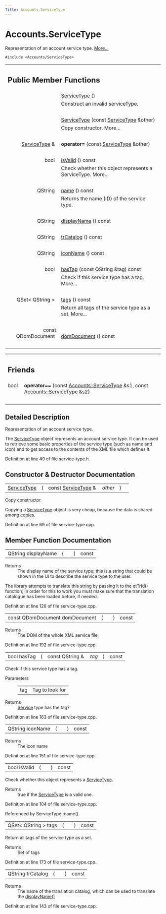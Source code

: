 ```yaml
---
Title: Accounts.ServiceType
---
```


# Accounts.ServiceType

<p>Representation of an account service type.  
<a href="Accounts.ServiceType.md#details">More...</a></p>
<p><code>#include &lt;Accounts/ServiceType&gt;</code></p>
<table class="memberdecls">
<tr class="heading"><td colspan="2"><h2 class="groupheader">
Public Member Functions</h2></td></tr>
<tr class="memitem:a27a10810bcc047da5031725f77b398eb"><td class="memItemLeft" align="right" valign="top">
&#160;</td><td class="memItemRight" valign="bottom"><a class="el" href="Accounts.ServiceType.md#a27a10810bcc047da5031725f77b398eb">ServiceType</a> ()</td></tr>
<tr class="memdesc:a27a10810bcc047da5031725f77b398eb"><td class="mdescLeft">&#160;</td><td class="mdescRight">Construct an invalid serviceType. <br /></td></tr>
<tr class="separator:a27a10810bcc047da5031725f77b398eb"><td class="memSeparator" colspan="2">&#160;</td></tr>
<tr class="memitem:aae690d056ba06a78378f8adc8f95cddd"><td class="memItemLeft" align="right" valign="top">&#160;</td><td class="memItemRight" valign="bottom"><a class="el" href="Accounts.ServiceType.md#aae690d056ba06a78378f8adc8f95cddd">ServiceType</a> (const <a class="el" href="Accounts.ServiceType.md">ServiceType</a> &amp;other)</td></tr>
<tr class="memdesc:aae690d056ba06a78378f8adc8f95cddd"><td class="mdescLeft">&#160;</td><td class="mdescRight">Copy constructor.  More...<br /></td></tr>
<tr class="separator:aae690d056ba06a78378f8adc8f95cddd"><td class="memSeparator" colspan="2">&#160;</td></tr>
<tr class="memitem:a30dad6b9e5736036988f2918408878bf"><td class="memItemLeft" align="right" valign="top">
<a class="el" href="Accounts.ServiceType.md">ServiceType</a> &amp;&#160;</td><td class="memItemRight" valign="bottom"><b>operator=</b> (const <a class="el" href="Accounts.ServiceType.md">ServiceType</a> &amp;other)</td></tr>
<tr class="separator:a30dad6b9e5736036988f2918408878bf"><td class="memSeparator" colspan="2">&#160;</td></tr>
<tr class="memitem:aac1b70a2ed67ead038c4d3f5ac4d8a81"><td class="memItemLeft" align="right" valign="top">bool&#160;</td><td class="memItemRight" valign="bottom"><a class="el" href="Accounts.ServiceType.md#aac1b70a2ed67ead038c4d3f5ac4d8a81">isValid</a> () const </td></tr>
<tr class="memdesc:aac1b70a2ed67ead038c4d3f5ac4d8a81"><td class="mdescLeft">&#160;</td><td class="mdescRight">Check whether this object represents a ServiceType.  More...<br /></td></tr>
<tr class="separator:aac1b70a2ed67ead038c4d3f5ac4d8a81"><td class="memSeparator" colspan="2">&#160;</td></tr>
<tr class="memitem:a2b0a198f837184bf6fff555cee3ce770"><td class="memItemLeft" align="right" valign="top">
QString&#160;</td><td class="memItemRight" valign="bottom"><a class="el" href="Accounts.ServiceType.md#a2b0a198f837184bf6fff555cee3ce770">name</a> () const </td></tr>
<tr class="memdesc:a2b0a198f837184bf6fff555cee3ce770"><td class="mdescLeft">&#160;</td><td class="mdescRight">Returns the name (ID) of the service type. <br /></td></tr>
<tr class="separator:a2b0a198f837184bf6fff555cee3ce770"><td class="memSeparator" colspan="2">&#160;</td></tr>
<tr class="memitem:a9def71dea12661002bb3a63b3b91d08d"><td class="memItemLeft" align="right" valign="top">QString&#160;</td><td class="memItemRight" valign="bottom"><a class="el" href="Accounts.ServiceType.md#a9def71dea12661002bb3a63b3b91d08d">displayName</a> () const </td></tr>
<tr class="separator:a9def71dea12661002bb3a63b3b91d08d"><td class="memSeparator" colspan="2">&#160;</td></tr>
<tr class="memitem:a6c73afd4753195ea4eee794c95a770dd"><td class="memItemLeft" align="right" valign="top">QString&#160;</td><td class="memItemRight" valign="bottom"><a class="el" href="Accounts.ServiceType.md#a6c73afd4753195ea4eee794c95a770dd">trCatalog</a> () const </td></tr>
<tr class="separator:a6c73afd4753195ea4eee794c95a770dd"><td class="memSeparator" colspan="2">&#160;</td></tr>
<tr class="memitem:a038b22680aca535f9972908fe2f1f6a1"><td class="memItemLeft" align="right" valign="top">QString&#160;</td><td class="memItemRight" valign="bottom"><a class="el" href="Accounts.ServiceType.md#a038b22680aca535f9972908fe2f1f6a1">iconName</a> () const </td></tr>
<tr class="separator:a038b22680aca535f9972908fe2f1f6a1"><td class="memSeparator" colspan="2">&#160;</td></tr>
<tr class="memitem:ab9544628f8c8af163b13eb6b47a3aead"><td class="memItemLeft" align="right" valign="top">bool&#160;</td><td class="memItemRight" valign="bottom"><a class="el" href="Accounts.ServiceType.md#ab9544628f8c8af163b13eb6b47a3aead">hasTag</a> (const QString &amp;tag) const </td></tr>
<tr class="memdesc:ab9544628f8c8af163b13eb6b47a3aead"><td class="mdescLeft">&#160;</td><td class="mdescRight">Check if this service type has a tag.  More...<br /></td></tr>
<tr class="separator:ab9544628f8c8af163b13eb6b47a3aead"><td class="memSeparator" colspan="2">&#160;</td></tr>
<tr class="memitem:a4bfac5a5814d94c97ae61695f09e95ee"><td class="memItemLeft" align="right" valign="top">QSet&lt; QString &gt;&#160;</td><td class="memItemRight" valign="bottom"><a class="el" href="Accounts.ServiceType.md#a4bfac5a5814d94c97ae61695f09e95ee">tags</a> () const </td></tr>
<tr class="memdesc:a4bfac5a5814d94c97ae61695f09e95ee"><td class="mdescLeft">&#160;</td><td class="mdescRight">Return all tags of the service type as a set.  More...<br /></td></tr>
<tr class="separator:a4bfac5a5814d94c97ae61695f09e95ee"><td class="memSeparator" colspan="2">&#160;</td></tr>
<tr class="memitem:a305fe3a04c76c8069c3465621a7967cc"><td class="memItemLeft" align="right" valign="top">const QDomDocument&#160;</td><td class="memItemRight" valign="bottom"><a class="el" href="Accounts.ServiceType.md#a305fe3a04c76c8069c3465621a7967cc">domDocument</a> () const </td></tr>
<tr class="separator:a305fe3a04c76c8069c3465621a7967cc"><td class="memSeparator" colspan="2">&#160;</td></tr>
</table><table class="memberdecls">
<tr class="heading"><td colspan="2"><h2 class="groupheader">
Friends</h2></td></tr>
<tr class="memitem:ac57edddf8f98ba20c3620becc8f8f6e5"><td class="memItemLeft" align="right" valign="top">
bool&#160;</td><td class="memItemRight" valign="bottom"><b>operator==</b> (const <a class="el" href="Accounts.ServiceType.md">Accounts::ServiceType</a> &amp;s1, const <a class="el" href="Accounts.ServiceType.md">Accounts::ServiceType</a> &amp;s2)</td></tr>
<tr class="separator:ac57edddf8f98ba20c3620becc8f8f6e5"><td class="memSeparator" colspan="2">&#160;</td></tr>
</table>
<a name="details" id="details"></a><h2 class="groupheader">Detailed Description</h2>
<p>Representation of an account service type. </p>
<p>The <a class="el" href="Accounts.ServiceType.md" title="Representation of an account service type. ">ServiceType</a> object represents an account service type. It can be used to retrieve some basic properties of the service type (such as name and icon) and to get access to the contents of the XML file which defines it. </p>
<p>Definition at line 49 of file service-type.h.</p>
<h2 class="groupheader">Constructor &amp; Destructor Documentation</h2>
<table class="memname">
<tr>
<td class="memname"><a class="el" href="Accounts.ServiceType.md">ServiceType</a> </td>
<td>(</td>
<td class="paramtype">const <a class="el" href="Accounts.ServiceType.md">ServiceType</a> &amp;&#160;</td>
<td class="paramname"><em>other</em></td><td>)</td>
<td></td>
</tr>
</table>
<p>Copy constructor. </p>
<p>Copying a <a class="el" href="Accounts.ServiceType.md" title="Representation of an account service type. ">ServiceType</a> object is very cheap, because the data is shared among copies. </p>
<p>Definition at line 69 of file service-type.cpp.</p>
<h2 class="groupheader">Member Function Documentation</h2>
<table class="memname">
<tr>
<td class="memname">QString displayName </td>
<td>(</td>
<td class="paramname"></td><td>)</td>
<td> const</td>
</tr>
</table>
<dl class="section return"><dt>Returns</dt><dd>The display name of the service type; this is a string that could be shown in the UI to describe the service type to the user.</dd></dl>
<p>The library attempts to translate this string by passing it to the qtTrId() function; in order for this to work you must make sure that the translation catalogue has been loaded before, if needed. </p>
<p>Definition at line 126 of file service-type.cpp.</p>
<table class="memname">
<tr>
<td class="memname">const QDomDocument domDocument </td>
<td>(</td>
<td class="paramname"></td><td>)</td>
<td> const</td>
</tr>
</table>
<dl class="section return"><dt>Returns</dt><dd>The DOM of the whole XML service file </dd></dl>
<p>Definition at line 192 of file service-type.cpp.</p>
<table class="memname">
<tr>
<td class="memname">bool hasTag </td>
<td>(</td>
<td class="paramtype">const QString &amp;&#160;</td>
<td class="paramname"><em>tag</em></td><td>)</td>
<td> const</td>
</tr>
</table>
<p>Check if this service type has a tag. </p>
<dl class="params"><dt>Parameters</dt><dd>
<table class="params">
<tr><td class="paramname">tag</td><td>Tag to look for</td></tr>
</table>
</dd>
</dl>
<dl class="section return"><dt>Returns</dt><dd><a class="el" href="Accounts.Service.md" title="Representation of an account service. ">Service</a> type has the tag? </dd></dl>
<p>Definition at line 163 of file service-type.cpp.</p>
<table class="memname">
<tr>
<td class="memname">QString iconName </td>
<td>(</td>
<td class="paramname"></td><td>)</td>
<td> const</td>
</tr>
</table>
<dl class="section return"><dt>Returns</dt><dd>The icon name </dd></dl>
<p>Definition at line 151 of file service-type.cpp.</p>
<table class="memname">
<tr>
<td class="memname">bool isValid </td>
<td>(</td>
<td class="paramname"></td><td>)</td>
<td> const</td>
</tr>
</table>
<p>Check whether this object represents a <a class="el" href="Accounts.ServiceType.md" title="Representation of an account service type. ">ServiceType</a>. </p>
<dl class="section return"><dt>Returns</dt><dd>true if the <a class="el" href="Accounts.ServiceType.md" title="Representation of an account service type. ">ServiceType</a> is a valid one. </dd></dl>
<p>Definition at line 104 of file service-type.cpp.</p>
<p>Referenced by ServiceType::name().</p>
<table class="memname">
<tr>
<td class="memname">QSet&lt; QString &gt; tags </td>
<td>(</td>
<td class="paramname"></td><td>)</td>
<td> const</td>
</tr>
</table>
<p>Return all tags of the service type as a set. </p>
<dl class="section return"><dt>Returns</dt><dd>Set of tags </dd></dl>
<p>Definition at line 173 of file service-type.cpp.</p>
<table class="memname">
<tr>
<td class="memname">QString trCatalog </td>
<td>(</td>
<td class="paramname"></td><td>)</td>
<td> const</td>
</tr>
</table>
<dl class="section return"><dt>Returns</dt><dd>The name of the translation catalog, which can be used to translate the <a class="el" href="Accounts.ServiceType.md#a9def71dea12661002bb3a63b3b91d08d">displayName()</a> </dd></dl>
<p>Definition at line 143 of file service-type.cpp.</p>
